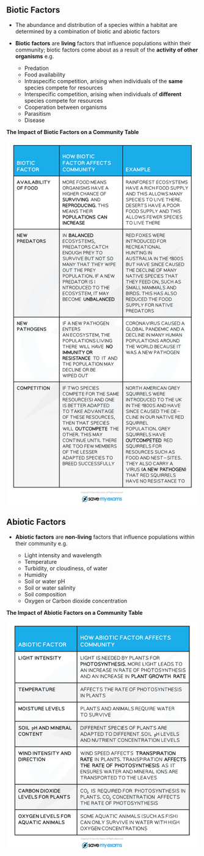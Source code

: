 Biotic Factors
--------------

* The abundance and distribution of a species within a habitat are determined by a combination of biotic and abiotic factors
* <b>Biotic factors</b> are <b>living</b> factors that influence populations within their community; biotic factors come about as a result of the <b>activity of other organisms</b> e.g.

  + Predation
  + Food availability
  + Intraspecific competition, arising when individuals of the <b>same</b> species compete for resources
  + Interspecific competition, arising when individuals of <b>different</b> species compete for resources
  + Cooperation between organisms
  + Parasitism
  + Disease

<b>The Impact of Biotic Factors on a Community Table</b>

![Biotic factors that affect a community table](Biotic-factors-that-affect-a-community-table.png)

Abiotic Factors
---------------

* <b>Abiotic factors</b> are <b>non-living</b> factors that influence populations within their community e.g.

  + Light intensity and wavelength
  + Temperature
  + Turbidity, or cloudiness, of water
  + Humidity
  + Soil or water pH
  + Soil or water salinity
  + Soil composition
  + Oxygen or Carbon dioxide concentration

<b>The Impact of Abiotic Factors on a Community Table</b>

![Abiotic factors that affect a community table](Abiotic-factors-that-affect-a-community-table.png)